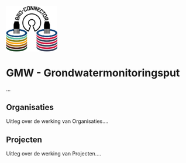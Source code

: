 
<img src=bro_connector/static/img/broconnector.png width="140">

# GMW - Grondwatermonitoringsput

...

## Organisaties

Uitleg over de werking van Organisaties....


## Projecten

Uitleg over de werking van Projecten....